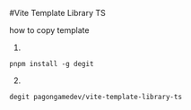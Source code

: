 #Vite Template Library TS

how to copy template

1.
```
pnpm install -g degit
```

2.
```
degit pagongamedev/vite-template-library-ts
```